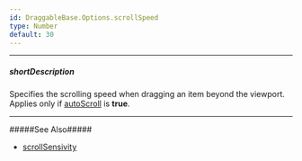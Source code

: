```yaml
---
id: DraggableBase.Options.scrollSpeed
type: Number
default: 30
---
```

---
##### shortDescription
Specifies the scrolling speed when dragging an item beyond the viewport. Applies only if [autoScroll](/api-reference/10%20UI%20Widgets/DraggableBase/1%20Configuration/autoScroll.md '{basewidgetpath}/Configuration/#autoScroll') is **true**.

---
#####See Also#####
- [scrollSensivity](/api-reference/10%20UI%20Widgets/DraggableBase/1%20Configuration/scrollSensitivity.md '{basewidgetpath}/Configuration/#scrollSensitivity')